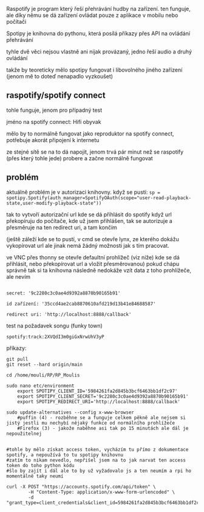 Raspotify je program který řeší přehrávání hudby na zařízení. ten funguje, ale díky němu se dá zařízení ovládat pouze z aplikace v mobilu nebo počítači

Spotipy je knihovna do pythonu, která posílá příkazy přes API na ovládání přehrávání

tyhle dvě věci nejsou vlastně ani nijak provázaný, jedno řeší audio a druhý ovládání

takže by teoreticky mělo spotipy fungovat i libovolného jiného zařízení (jenom mě to doteď nenapadlo vyzkoušet) 

raspotify/spotify connect
---
tohle funguje, jenom pro případný test

jméno na spotify connect: Hifi obyvak

mělo by to normálně fungovat jako reproduktor na spotify connect, potřebuje akorát připojení k internetu

ze stejné sítě se na to dá napojit, jenom trvá pár minut než se raspotify (přes který tohle jede) probere a začne normálně fungovat

problém
---
aktuálně problém je v autorizaci knihovny. když se pustí:
`sp = spotipy.Spotify(auth_manager=SpotifyOAuth(scope="user-read-playback-state,user-modify-playback-state")) `

tak to vytvoří autorizační url kde se dá přihlásit do spotify
když url překopíruju do počítače, kde už jsem přihlášen, tak se autorizuje a přesměruje na ten redirect uri, a tam končím

(ještě záleží kde se to pustí, v cmd se otevře lynx, ze kterého dokážu vykopírovat url ale jinak nemá žádný možnosti jak s tím pracovat.

ve VNC přes thonny se otevře defaultní prohlížeč (viz níže) kde se dá přihlásit, nebo překopírovat url a vložit přesměrovanou)
pokud chápu správně tak si ta knihovna následně nedokáže vzít data z toho prohlížeče, ale nevím


```client: '5984261fa2d845b3bcf6463bb1df2c97'

secret: '9c2280c3c0ae4d9392a8870b90165b91'

id zařízení: '35ccd4ae2cab8870610afd219d13b41e84688587'

redirect uri: 'http://localhost:8888/callback'
```


test na požadavek songu
(funky town)

`spotify:track:2XVQdI3m0giGxNrwUhV3yP`



příkazy:
```
git pull
git reset --hard origin/main

cd /home/mouli/RP/RP_Moulis

sudo nano etc/environment
	export SPOTIPY_CLIENT_ID='5984261fa2d845b3bcf6463bb1df2c97'
	export SPOTIPY_CLIENT_SECRET='9c2280c3c0ae4d9392a8870b90165b91'
	export SPOTIPY_REDIRECT_URI='http://localhost:8888/callback'

sudo update-alternatives --config x-www-browser
	#puffin (4) - rozběhne se a funguje celkem pěkně ale nejsem si jistý jestli mu nechybí nějaký funkce od normálního prohlížeče
	#Firefox (3) - jakože naběhne asi tak po 15 minutách ale dál je nepoužitelnej


#tohle by mělo získat access token, vycházím tu přímo z dokumentace spotify, a nepoužívá to tu spotipy knihovnu
#zatím to nikam nevedlo, nepřišel jsem na to jak narvat ten access token do toho python kódu
#šlo by zajít i dál ale to by už vyžadovalo js a ten neumím a rpi ho momentálně taky neumí

curl -X POST "https://accounts.spotify.com/api/token" \
     	-H "Content-Type: application/x-www-form-urlencoded" \
     	-d "grant_type=client_credentials&client_id=5984261fa2d845b3bcf6463bb1df2c97&client_secret=9c2280c3c0ae4d9392a8870b90165b91"
```
